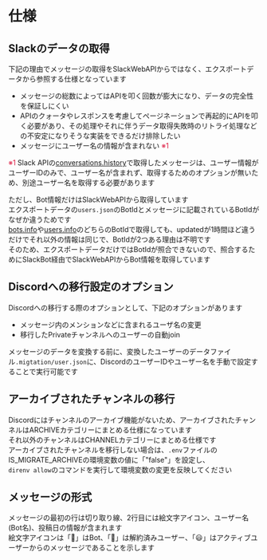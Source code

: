 # 仕様

## Slackのデータの取得

下記の理由でメッセージの取得をSlackWebAPIからではなく、エクスポートデータから参照する仕様となっています  

- メッセージの総数によってはAPIを叩く回数が膨大になり、データの完全性を保証しにくい
- APIのクォータやレスポンスを考慮してページネーションで再起的にAPIを叩く必要があり、その処理やそれに伴うデータ取得失敗時のリトライ処理などの不安定になりそうな実装をできるだけ排除したい
- メッセージにユーザー名の情報が含まれない <span style="color:crimson;">※1</span>

<span style="color:crimson;">※1</span> Slack APIの[conversations.history](https://api.slack.com/methods/conversations.history)で取得したメッセージは、ユーザー情報がユーザーIDのみで、ユーザー名が含まれず、取得するためのオプションが無いため、別途ユーザー名を取得する必要があります  

ただし、Bot情報だけはSlackWebAPIから取得しています  
エクスポートデータの`users.json`のBotIdとメッセージに記載されているBotIdがなぜか違うためです  
[bots.info](https://api.slack.com/methods/bots.info)や[users.info](https://api.slack.com/methods/users.info)のどちらのBotIdで取得しても、updatedが1時間ほど違うだけでそれ以外の情報は同じで、BotIdが2つある理由は不明です  
そのため、エクスポートデータだけではBotIdが照合できないので、照合するためにSlackBot経由でSlackWebAPIからBot情報を取得しています  

## Discordへの移行設定のオプション

Discordへの移行する際のオプションとして、下記のオプションがあります  

- メッセージ内のメンションなどに含まれるユーザ名の変更
- 移行したPrivateチャンネルへのユーザーの自動join

メッセージのデータを変換する前に、変換したユーザーのデータファイル`.migtation/user.json`に、DiscordのユーザーIDやユーザー名を手動で設定することで実行可能です  

## アーカイブされたチャンネルの移行

Discordにはチャンネルのアーカイブ機能がないため、アーカイブされたチャンネルはARCHIVEカテゴリーにまとめる仕様になっています  
それ以外のチャンネルはCHANNELカテゴリーにまとめる仕様です  
アーカイブされたチャンネルを移行しない場合は、`.env`ファイルのIS_MIGRATE_ARCHIVEの環境変数の値に「"false"」を設定し、  
`direnv allow`のコマンドを実行して環境変数の変更を反映してください  

## メッセージの形式

メッセージの最初の行は切り取り線、2行目には絵文字アイコン、ユーザー名(Bot名)、投稿日の情報が含まれます  
絵文字アイコンは「🤖」はBot、「🥶」は解約済みユーザー、「😃」はアクティブユーザーからのメッセージであることを示します  
